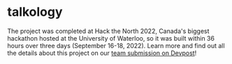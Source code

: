 # talkology
The project was completed at Hack the North 2022, Canada's biggest hackathon hosted at the University of Waterloo, so it was built within 36 hours over three days (September 16-18, 2022). Learn more and find out all the details about this project on our [team submission on Devpost](https://devpost.com/software/talkology-er5gqx)! 
